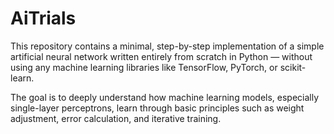 # AiTrials
This repository contains a minimal, step-by-step implementation of a simple artificial neural network written entirely from scratch in Python — without using any machine learning libraries like TensorFlow, PyTorch, or scikit-learn.

The goal is to deeply understand how machine learning models, especially single-layer perceptrons, learn through basic principles such as weight adjustment, error calculation, and iterative training.
